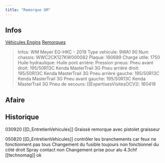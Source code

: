 ```yaml
---
title: "Remorque GM"
---
```


## Infos
[Véhicules Engins](notes/engins%20de%20transport/véhicules/L_VehiculesEngins.md) [Remorques](notes/engins%20de%20transport/véhicules/C_Remorques.md)

> Infos: WM Meyer EG-HKC - 2019
Type vehicule: 9WA1 90
Num chassis: WWC2CK127KW000082
Plaque: 190689
Charge utile: 1750
Huile hydraulique:
Huile pont arrière:
Pression pneus:
Pneu avant droit: 195/50R13C Kenda MasterTrail 3G
Pneu arrière droit: 195/50R13C Kenda MasterTrail 3G
Pneu arrière gauche: 195/50R13C Kenda MasterTrail 3G
Pneu avant gauche: 195/50R13C Kenda MasterTrail 3G
Pneu de secours:
[[ExpertisesVisitesOCV]]: 160419

## Afaire 

## Historique
030920 [[D_EntretienVehicules]] Graissé remorque avec pistolet graisseur

050820 [[D_EntretienVehicules]] contrôler les branchements car feux ne fonctionnent pas tous
Changement du fusible toujours non fonctionnel du côté droit
Spray contact non
Changement prise pour alu 4.3chf [[technomag]]  ok